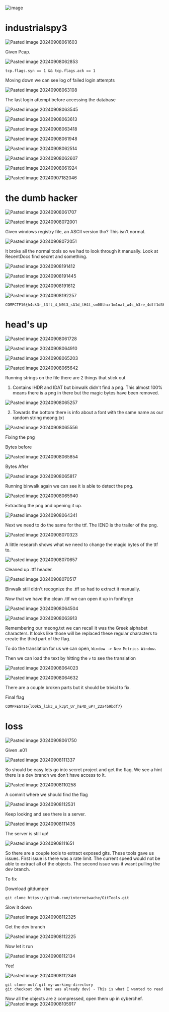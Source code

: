 ![image](https://github.com/user-attachments/assets/6e9b2f4f-953e-4ee1-911d-f229bbde0906)



# industrialspy3

![Pasted image 20240908061603](https://github.com/user-attachments/assets/e121bb87-650b-4e94-88c3-3855609cd057)


Given Pcap.

![Pasted image 20240908062853](https://github.com/user-attachments/assets/8bd07b0b-7171-44ec-9245-30f3e8a0d947)

```
tcp.flags.syn == 1 && tcp.flags.ack == 1
```

Moving down we can see log of failed login attempts


![Pasted image 20240908063108](https://github.com/user-attachments/assets/763f5d84-630f-4903-9a5a-ed08a339036b)


The last login attempt before accessing the database

![Pasted image 20240908063545](https://github.com/user-attachments/assets/e57b2ad9-015f-4633-8e78-218476a2882f)


![Pasted image 20240908063613](https://github.com/user-attachments/assets/a9aa488c-287e-49a4-8ca1-c3015effd145)


![Pasted image 20240908063418](https://github.com/user-attachments/assets/1f88b9df-330c-4bb5-a248-ea509e81cf8b)



![Pasted image 20240908061948](https://github.com/user-attachments/assets/038df9b4-87b4-4ac7-96bc-f005e8a2f125)

![Pasted image 20240908062514](https://github.com/user-attachments/assets/f994a33c-bb03-4d48-8374-aad735a4963d)



![Pasted image 20240908062607](https://github.com/user-attachments/assets/44d53cce-94bd-41b7-b118-5112500dfe44)



![Pasted image 20240908061924](https://github.com/user-attachments/assets/c6d98d4d-2330-4faa-9ed7-0876c9a68109)

![Pasted image 20240907182046](https://github.com/user-attachments/assets/a240d894-029d-4ccd-bc42-a8c3f590a24e)

# the dumb hacker

![Pasted image 20240908061707](https://github.com/user-attachments/assets/96a0c0d9-21ac-44bd-9773-337b5b8e434b)


![Pasted image 20240908072001](https://github.com/user-attachments/assets/918ccd84-43a7-476c-adb5-5171c1bc3582)


Given windows registry file, an ASCII version tho? This isn't normal.


![Pasted image 20240908072051](https://github.com/user-attachments/assets/5f58004a-2fcb-4d15-a903-f3553368e279)

It broke all the normal tools so we had to look through it manually. Look at RecentDocs find secret and something.

![Pasted image 20240908191412](https://github.com/user-attachments/assets/051f8d53-0e0d-405e-88a3-6b4c881fab31)


![Pasted image 20240908191445](https://github.com/user-attachments/assets/91a336e6-76a4-4e03-9dae-67d96b351077)

![Pasted image 20240908191612](https://github.com/user-attachments/assets/ba1e3cd8-be90-4ef0-81ef-483ffd53f765)


![Pasted image 20240908192257](https://github.com/user-attachments/assets/c01bd369-fc94-4d2c-bb65-e1d163656895)

```
COMPCTF16{h4ck3r_l3ft_4_N0t3_sA1d_tH4t_sm00thcr1m1nal_w4s_h3re_4dff1d3627}
```


# head's up


![Pasted image 20240908061728](https://github.com/user-attachments/assets/5c8a64e6-5445-49bd-87f8-3543ab64aa1a)


![Pasted image 20240908064910](https://github.com/user-attachments/assets/01f3fe41-a4b6-4a23-9d46-9e61f7f3b12d)


![Pasted image 20240908065203](https://github.com/user-attachments/assets/180be7fa-77d8-4089-98db-b4c01b8cf02f)


![Pasted image 20240908065642](https://github.com/user-attachments/assets/1ae313aa-b709-4a7a-8f5b-abc6f897369f)

Running strings on the file there are 2 things that stick out

1) Contains IHDR and IDAT but binwalk didn't find a png. This almost 100% means there is a png in there but the magic bytes have been removed.


![Pasted image 20240908065257](https://github.com/user-attachments/assets/3aff86f0-94af-4d2f-afdc-01958dcb6b2e)

2) Towards the bottom there is info about a font with the same name as our random string meong.txt

![Pasted image 20240908065556](https://github.com/user-attachments/assets/e5705518-3fd2-4f98-8bcc-e5a472144385)


Fixing the png

Bytes before

![Pasted image 20240908065854](https://github.com/user-attachments/assets/85dbc944-aec4-403d-b5fb-5e1cdebad89e)


Bytes After


![Pasted image 20240908065817](https://github.com/user-attachments/assets/421f284b-42bb-4aed-901c-235cca91b3fb)

Running binwalk again we can see it is able to detect the png. 



![Pasted image 20240908065940](https://github.com/user-attachments/assets/4d6b0083-6f07-40dc-a5df-be745e14d2a2)

Extracting the png and opening it up.

![Pasted image 20240908064341](https://github.com/user-attachments/assets/98092b53-6e6f-4c16-9fec-4241f9d12abe)

Next we need to do the same for the ttf. The IEND is the trailer of the png. 


![Pasted image 20240908070323](https://github.com/user-attachments/assets/d4e56696-4663-4bfe-9784-2f23926d5471)

A little research shows what we need to change the magic bytes of the ttf to. 

![Pasted image 20240908070657](https://github.com/user-attachments/assets/00d67940-c5e7-4665-837c-890c028f8ef5)


Cleaned up .tff header.


![Pasted image 20240908070517](https://github.com/user-attachments/assets/d72ddc10-3f74-4e50-9238-9a50b1e0f21c)

Binwalk still didn't recognize the .tff so had to extract it manually. 

Now that we have the clean .ttf we can open it up in fontforge



![Pasted image 20240908064504](https://github.com/user-attachments/assets/dc859669-3b97-41d7-a5b4-31fba5b00406)


![Pasted image 20240908063913](https://github.com/user-attachments/assets/b80f29f2-1aa2-4331-b49f-1c3ca33936a2)

Remembering our meong.txt we can recall it was the Greek alphabet characters. It looks like those will be replaced these regular characters to create the third part of the flag. 

To do the translation for us we can open,
``` Window -> New Metrics Window. ```

Then we can load the text by hitting the `v` to see the translation


![Pasted image 20240908064023](https://github.com/user-attachments/assets/659ff5ad-e113-4983-8084-68319a17475b)

![Pasted image 20240908064632](https://github.com/user-attachments/assets/868168f2-0341-4236-b0ee-ffff7ee3874b)

There are a couple broken parts but it should be trivial to fix.


Final flag

```
COMPFEST16{lO0kS_l1k3_u_k3pt_Ur_hE4D_uP!_22a4b9bdf7}
```
# loss


![Pasted image 20240908061750](https://github.com/user-attachments/assets/49b08faf-9eef-4dfd-afcf-09f82716cebb)

Given .e01


![Pasted image 20240908111337](https://github.com/user-attachments/assets/09553f9b-6e0c-4356-ace4-d8ff44e8029d)

So should be easy lets go into secret project and get the flag.  We see a hint there is a dev branch we don't have access to it.


![Pasted image 20240908110258](https://github.com/user-attachments/assets/f9cb5da8-7546-4698-96b5-59dea0b1f8b0)

A commit where we should find the flag


![Pasted image 20240908112531](https://github.com/user-attachments/assets/1db5388f-5f92-4990-9ecf-a4c7bb7803f9)

Keep looking and see there is a server. 

![Pasted image 20240908111435](https://github.com/user-attachments/assets/c59816ea-3007-4a47-a992-4c4e1cb3e96c)

The server is still up!

![Pasted image 20240908111651](https://github.com/user-attachments/assets/9baf9e4f-3e9c-4d87-a544-f73ac6c11516)

So there are a couple tools to extract exposed gits. These tools gave us issues. First issue is there was a rate limit. The current speed would not be able to extract all of the objects. The second issue was it wasnt pulling the dev branch.

To fix

Download gitdumper

```
git clone https://github.com/internetwache/GitTools.git
```

Slow it down

![Pasted image 20240908112325](https://github.com/user-attachments/assets/28f4fe3b-9dcd-4efc-8a71-57c98041a718)


Get the dev branch


![Pasted image 20240908112225](https://github.com/user-attachments/assets/961ad9f5-c88c-4e81-98d7-5de7209c61b2)

Now let it run




![Pasted image 20240908112134](https://github.com/user-attachments/assets/eed165b5-2079-4cc2-a787-e04f5a63a6b6)

Yee!


![Pasted image 20240908112346](https://github.com/user-attachments/assets/78169d5a-f5af-4402-81e7-30c8609f2537)

```
git clone out/.git my-working-directory
git checkout dev (but was already dev) - This is what I wanted to read
```

Now all the objects are z compressed, open them up in cyberchef.
![Pasted image 20240908105917](https://github.com/user-attachments/assets/dc6de86c-f31e-4c71-9e80-f10a1c18bbe8)
